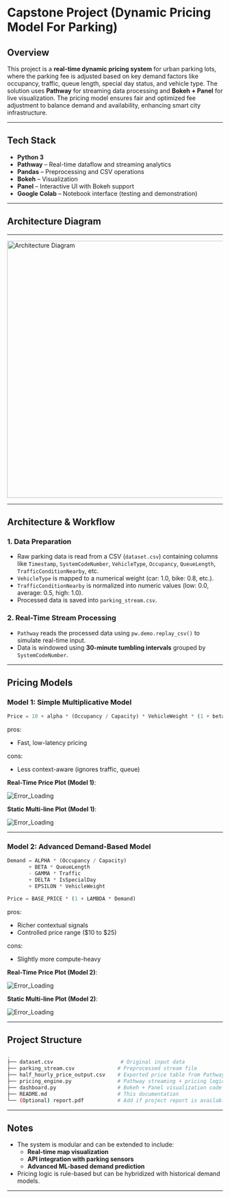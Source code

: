 # Capstone Project (Dynamic Pricing Model For Parking)

## Overview

This project is a **real-time dynamic pricing system** for urban parking lots, where the parking fee is adjusted based on key demand factors like occupancy, traffic, queue length, special day status, and vehicle type. The solution uses **Pathway** for streaming data processing and **Bokeh + Panel** for live visualization. The pricing model ensures fair and optimized fee adjustment to balance demand and availability, enhancing smart city infrastructure.

---

## Tech Stack

- **Python 3**
- **Pathway** – Real-time dataflow and streaming analytics
- **Pandas** – Preprocessing and CSV operations
- **Bokeh** – Visualization
- **Panel** – Interactive UI with Bokeh support
- **Google Colab** – Notebook interface (testing and demonstration)

---

## Architecture Diagram
---

<img src="https://github.com/Rahul626-stack/Capstone/blob/main/Untitled%20diagram%20_%20Mermaid%20Chart-2025-07-09-142819.png" alt="Architecture Diagram" height="600" />

---

## Architecture & Workflow

### 1. **Data Preparation**

- Raw parking data is read from a CSV (`dataset.csv`) containing columns like `Timestamp`, `SystemCodeNumber`, `VehicleType`, `Occupancy`, `QueueLength`, `TrafficConditionNearby`, etc.
- `VehicleType` is mapped to a numerical weight (car: 1.0, bike: 0.8, etc.).
- `TrafficConditionNearby` is normalized into numeric values (low: 0.0, average: 0.5, high: 1.0).
- Processed data is saved into `parking_stream.csv`.

### 2. **Real-Time Stream Processing**

- `Pathway` reads the processed data using `pw.demo.replay_csv()` to simulate real-time input.
- Data is windowed using **30-minute tumbling intervals** grouped by `SystemCodeNumber`.

---

## Pricing Models

### Model 1: Simple Multiplicative Model

```python
Price = 10 + alpha * (Occupancy / Capacity) * VehicleWeight * (1 + beta * IsSpecialDay)
```
pros:
-  Fast, low-latency pricing

cons:
-  Less context-aware (ignores traffic, queue)

**Real-Time Price Plot (Model 1)**:&#x20;

![Error_Loading](https://github.com/Rahul626-stack/Capstone_Project/blob/main/Model_1_Real_time_Plot.png)


**Static Multi-line Plot (Model 1)**:&#x20;

![Error_Loading](Model_1_static_plots.png)

---

### Model 2: Advanced Demand-Based Model

```python
Demand = ALPHA * (Occupancy / Capacity)
       + BETA * QueueLength
       - GAMMA * Traffic
       + DELTA * IsSpecialDay
       + EPSILON * VehicleWeight

Price = BASE_PRICE * (1 + LAMBDA * Demand)
```
pros:
-  Richer contextual signals
-  Controlled price range (\$10 to \$25)
  
cons:
-  Slightly more compute-heavy

**Real-Time Price Plot (Model 2)**:&#x20;

![Error_Loading](https://github.com/Rahul626-stack/Capstone_Project/blob/main/Model_2_real_time_plot.png)

**Static Multi-line Plot (Model 2)**:&#x20;

![Error_Loading](Model_2_static_plots.png)

---

## Project Structure

```bash
.
├── dataset.csv                      # Original input data
├── parking_stream.csv              # Preprocessed stream file
├── half_hourly_price_output.csv    # Exported price table from Pathway
├── pricing_engine.py               # Pathway streaming + pricing logic
├── dashboard.py                    # Bokeh + Panel visualization code
├── README.md                       # This documentation
└── (Optional) report.pdf           # Add if project report is available
```

---

## Notes

- The system is modular and can be extended to include:
  - **Real-time map visualization**
  - **API integration with parking sensors**
  - **Advanced ML-based demand prediction**
- Pricing logic is rule-based but can be hybridized with historical demand models.

---


